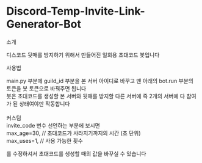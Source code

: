 # Discord-Temp-Invite-Link-Generator-Bot

소개 

디스코드 뒷매를 방지하기 위해서 만들어진 일회용 초대코드 봇입니다

사용법

main.py 부분에 guild_id 부분을 본 서버 아이디로 바꾸고 맨 아래의 bot.run 부분의 토큰을 봇 토큰으로 바꿔주면 됩니다\
봇은 초대코드를 생성할 본 서버와 뒷매를 방지할 다른 서버에 즉 2개의 서버에 다 참여가 된 상태여야만 작동합니다\
\
커스텀\
invite_code 변수 선언하는 부분에 보시면\
max_age=30, // 초대코드가 사라지기까지의 시간 (초 단위)\
max_uses=1, // 사용 가능한 횟수

를 수정하셔서 초대코드를 생성할 때의 값을 바꾸실 수 있습니다
